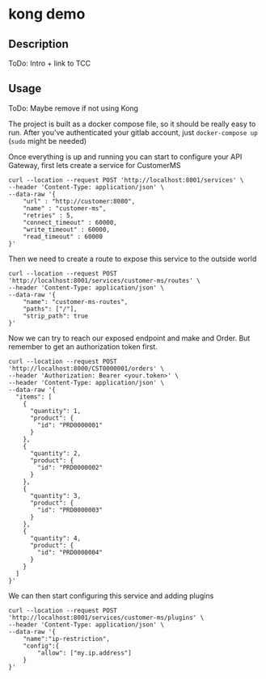 # kong demo

## Description
ToDo: Intro + link to TCC

## Usage
ToDo: Maybe remove if not using Kong

The project is built as a docker compose file, so it should be really easy to run. After you've authenticated your gitlab account, just `docker-compose up` (`sudo` might be needed)

Once everything is up and running you can start to configure your API Gateway, first lets create a service for CustomerMS

```
curl --location --request POST 'http://localhost:8001/services' \
--header 'Content-Type: application/json' \
--data-raw '{
	"url" : "http://customer:8080",
	"name" : "customer-ms",
	"retries" : 5,
	"connect_timeout" : 60000,
	"write_timeout" : 60000,
	"read_timeout" : 60000
}'
```

Then we need to create a route to expose this service to the outside world

```
curl --location --request POST 'http://localhost:8001/services/customer-ms/routes' \
--header 'Content-Type: application/json' \
--data-raw '{
    "name": "customer-ms-routes",
    "paths": ["/"],
    "strip_path": true
}'
```

Now we can try to reach our exposed endpoint and make and Order. But remember to get an authorization token first.

```
curl --location --request POST 'http://localhost:8000/CST0000001/orders' \
--header 'Authorization: Bearer <your.token>' \
--header 'Content-Type: application/json' \
--data-raw '{
  "items": [
    {
      "quantity": 1,
      "product": {
        "id": "PRD0000001"
      }
    },
    {
      "quantity": 2,
      "product": {
        "id": "PRD0000002"
      }
    },
    {
      "quantity": 3,
      "product": {
        "id": "PRD0000003"
      }
    },
    {
      "quantity": 4,
      "product": {
        "id": "PRD0000004"
      }
    }
  ]
}'
```

We can then start configuring this service and adding plugins

```
curl --location --request POST 'http://localhost:8001/services/customer-ms/plugins' \
--header 'Content-Type: application/json' \
--data-raw '{
    "name":"ip-restriction",
    "config":{
        "allow": ["my.ip.address"]
    }
}'
```